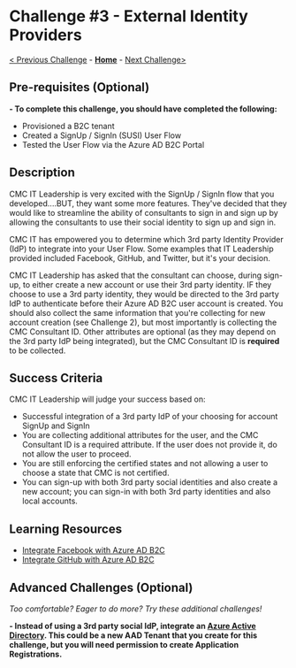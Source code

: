 # Challenge \#3 - External Identity Providers

[< Previous Challenge](./02-susi.md) - **[Home](../readme.md)** - [Next Challenge>](./04-l14n.md)

## Pre-requisites (Optional)

**- To complete this challenge, you should have completed the following:**

- Provisioned a B2C tenant
- Created a SignUp / SignIn (SUSI) User Flow
- Tested the User Flow via the Azure AD B2C Portal

## Description

CMC IT Leadership is very excited with the SignUp / SignIn flow that you developed....BUT, they want some more features. They've decided that they would like to streamline the ability of consultants to sign in and sign up by allowing the consultants to use their social identity to sign up and sign in.

CMC IT has empowered you to determine which 3rd party Identity Provider (IdP) to integrate into your User Flow. Some examples that IT Leadership provided included Facebook, GitHub, and Twitter, but it's your decision.

CMC IT Leadership has asked that the consultant can choose, during sign-up, to either create a new account or use their 3rd party identity. IF they choose to use a 3rd party identity, they would be directed to the 3rd party IdP to authenticate before their Azure AD B2C user account is created. You should also collect the same information that you're collecting for new account creation (see Challenge 2), but most importantly is collecting the CMC Consultant ID. Other attributes are optional (as they may depend on the 3rd party IdP being integrated), but the CMC Consultant ID is **required** to be collected.

## Success Criteria

CMC IT Leadership will judge your success based on:

- Successful integration of a 3rd party IdP of your choosing for account SignUp and SignIn
- You are collecting additional attributes for the user, and the CMC Consultant ID is a required attribute. If the user does not provide it, do not allow the user to proceed.
- You are still enforcing the certified states and not allowing a user to choose a state that CMC is not certified.
- You can sign-up with both 3rd party social identities and also create a new account; you can sign-in with both 3rd party identities and also local accounts.

## Learning Resources

- [Integrate Facebook with Azure AD B2C](https://docs.microsoft.com/en-us/azure/active-directory-b2c/identity-provider-facebook)
- [Integrate GitHub with Azure AD B2C](https://docs.microsoft.com/en-us/azure/active-directory-b2c/identity-provider-github)

## Advanced Challenges (Optional)

_Too comfortable? Eager to do more? Try these additional challenges!_

**- Instead of using a 3rd party social IdP, integrate an [Azure Active Directory](https://docs.microsoft.com/en-us/azure/active-directory-b2c/identity-provider-azure-ad-single-tenant). This could be a new AAD Tenant that you create for this challenge, but you will need permission to create Application Registrations.**
